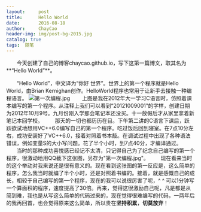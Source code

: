 ```yaml
---
layout:     post               
title:      Hello World
date:       2016-08-18 
author:     ChayCao    
header-img: img/post-bg-2015.jpg 
catalog: true 
tags:  随笔                            
---
```


　　今天创建了自己的博客chaycao.github.io，写下这第一篇博文，取其名为**“Hello World”**。

　　“Hello World”，中文译为“你好 世界”。世界上的第一个程序就是Hello World，由Brian Kernighan创作。HelloWorld程序也常用于让新手去接触一种编程语言。
![第一次编程.jpg](http://upload-images.jianshu.io/upload_images/2489662-092ec1111cf14512.jpg?imageMogr2/auto-orient/strip%7CimageView2/2/w/1240)
　　上图是我在2012年大一学习C语言时，仿照着课本编写的第一个程序。从注释上我们可以看到“20121009001”的字样，创建日期为2012年10月9号。九月份刚入学那会笔记本还没买。十一放假后才从家里拿着新笔记本回学校。
　　那天的一切也都历历在目。下午第二讲的C语言下课后，跃跃欲试地想用VC++6.0编写自己的第一个程序。吃过饭后回到寝室。在7点10分左右，成功安装好了VC++6.0，接着对照着书本敲。在调试过程中出现了各种语法错误，例如变量S的大小写问题。花了半个小时，到7点40分，才编译通过。
　　当时的那种成功喜悦感已经记不太清，只记得自己为了纪念自己编写的第一个程序，很激动地用QQ截下这张图，另存为"第一次编程.jpg"。
　　现在看来当时的这个举动对我来说还是很有意义的。现在看到这张图的第一反应是，这么简单的程序，怎么我当时就编了半个小时，还是对照着书编的。接着，就是感慨自己的成长，相较于自己编写的第一个程序，现在的我可以说很厉害了呢，^ ^ 可以1分钟写一个算面积的程序，速度提高了30倍。再来，觉得这很激励自己呢，凡是都是从简到难，我也是从写这么简单的代码过来的，现在觉得很难编写的代码，一两年后的我再回首，也会觉得原来这么简单，所以贵在**坚持积累**，**切莫放弃**！